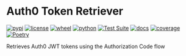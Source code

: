 # Auth0 Token Retriever

[![pypi](https://img.shields.io/pypi/v/auth0-token.svg)](https://pypi.org/project/auth0-token/)
[![license](https://img.shields.io/pypi/l/auth0-token.svg)](https://github.com/pronovic/auth0-token/blob/master/LICENSE)
[![wheel](https://img.shields.io/pypi/wheel/auth0-token.svg)](https://pypi.org/project/auth0-token/)
[![python](https://img.shields.io/pypi/pyversions/auth0-token.svg)](https://pypi.org/project/auth0-token/)
[![Test Suite](https://github.com/pronovic/auth0-token/workflows/Test%20Suite/badge.svg)](https://github.com/auth0-token/actions?query=workflow%3A%22Test+Suite%22)
[![docs](https://readthedocs.org/projects/auth0-token/badge/?version=stable&style=flat)](https://auth0-token.readthedocs.io/en/stable/)
[![coverage](https://coveralls.io/repos/github/auth0-token/badge.svg?branch=master)](https://coveralls.io/github/pronovic/auth0-token?branch=master)
[![Poetry](https://img.shields.io/endpoint?url=https://python-poetry.org/badge/v0.json)](https://python-poetry.org/)

Retrieves Auth0 JWT tokens using the Authorization Code flow

